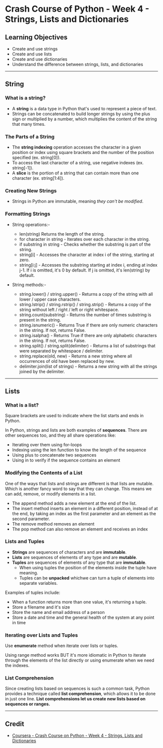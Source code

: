 # Crash Course of Python - Week 4 - Strings, Lists and Dictionaries

## Learning Objectives
* Create and use strings
* Create and use lists
* Create and use dictionaries
* Understand the difference between strings, lists, and dictionaries

---

## String
### What is a string?
* A **string** is a data type in Python that's used to represent a piece of text.
* Strings can be concatenated to build longer strings by using the plus sign or multiplied by a number, which multiplies the content of the string that many times.

### The Parts of a String
* The **string indexing** operation accesses the character in a given position or index using square brackets and the number of the position specified (ex. string[0]).
* To access the last character of a string, use negative indexes (ex. string[-1]).
* A **slice** is the portion of a string that can contain more than one character (ex. string[1:4]).

### Creating New Strings
* Strings in Python are immutable, meaning _they can't be modified_.

### Formatting Strings
* String operations:-
  * len(string) Returns the length of the string.
  * for character in string - Iterates over each character in the string.
  * if substring in string - Checks whether the substring is part of the string.
  * string[i] - Accesses the character at index i of the string, starting at zero.
  * string[i:j] - Accesses the substring starting at index i, ending at index j-1. If i is omitted, it's 0 by default. If j is omitted, it's len(string) by default.

* String methods:-
  * string.lower() / string.upper() - Returns a copy of the string with all lower / upper case characters.
  * string.lstrip() / string.rstrip() / string.strip() - Returns a copy of the string without left / right / left or right whitespace.
  * string.count(substring) - Returns the number of times substring is present in the string.
  * string.isnumeric() - Returns True if there are only numeric characters in the string. If not, returns False.
  * string.isalpha() - Returns True if there are only alphabetic characters in the string. If not, returns False.
  * string.split() / string.split(delimiter) - Returns a list of substrings that were separated by whitespace / delimiter.
  * string.replace(old, new) - Returns a new string where all occurrences of old have been replaced by new.
  * delimiter.join(list of strings) - Returns a new string with all the strings joined by the delimiter.

---

## Lists
### What is a list?
Square brackets are used to indicate where the list starts and ends in Python.

In Python, strings and lists are both examples of **sequences**. There are other sequences too, and they all share operations like:
* Iterating over them using for-loops
* Indexing using the len function to know the length of the sequence
* Using plus to concatenate two sequences
* Using in to verify if the sequence contains an element

### Modifying the Contents of a List
One of the ways that lists and strings are different is that lists are mutable. Which is another fancy word to say that they can change. This means we can add, remove, or modify elements in a list.
* The append method adds a new element at the end of the list. 
* The insert method inserts an element in a different position, instead of at the end, by taking an index as the first parameter and an element as the second parameter.
* The remove method removes an element 
* The pop method can also remove an element and receives an index

### Lists and Tuples
* **Strings** are sequences of characters and are **immutable**.
* **Lists** are sequences of elements of any type and are **mutable**.
* **Tuples** are sequences of elements of any type that are **immutable**.
    * When using tuples the position of the elements inside the tuple have meaning.
    * Tuples can be **unpacked** whichwe can turn a tuple of elements into separate variables. 

Examples of tuples include:
* When a function returns more than one value, it's returning a tuple.
* Store a filename and it's size
* Store the name and email address of a person
* Store a date and time and the general health of the system at any point in time

### Iterating over Lists and Tuples
Use **enumerate** method when iterate over lists or tuples.

Using range method works BUT it's more idiomatic in Python to iterate through the elements of the list directly or using enumerate when we need the indexes.

### List Comprehension
Since creating lists based on sequences is such a common task, Python provides a technique called **list comprehension**, which allows it to be done in just one line. __List comprehensions let us create new lists based on sequences or ranges.__

---

## Credit
* [Coursera - Crash Course on Python - Week 4 - Strings, Lists and Dictionaries](https://www.coursera.org/learn/python-crash-course/home/week/4)
